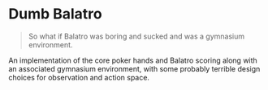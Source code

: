 # Dumb Balatro

> So what if Balatro was boring and sucked and was a gymnasium environment.

An implementation of the core poker hands and Balatro scoring along with an
associated gymnasium environment, with some probably terrible design choices for
observation and action space.
